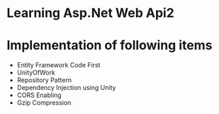 # Learning Asp.Net Web Api2

# Implementation of following items

- Entity Framework Code First
- UnityOfWork
- Repository Pattern
- Dependency Injection using Unity
- CORS Enabling
- Gzip Compression
